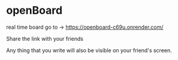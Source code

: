 # openBoard
real time board
go to -> https://openboard-c69u.onrender.com/

Share the link with your friends


Any thing that you write will also be visible on your friend's screen.
